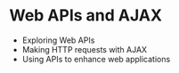 # Web APIs and AJAX

* Exploring Web APIs
* Making HTTP requests with AJAX
* Using APIs to enhance web applications
